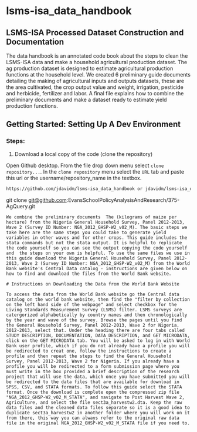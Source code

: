 # lsms-isa_data_handbook
## LSMS-ISA Processed Dataset Construction and Documentation

The data handbook is an annotated code book about the steps to clean the LSMS-ISA data and make a household agricultural production dataset. The ag production dataset is designed to estimate agricultural production functions at the household level. We created 6 preliminary guide documents detailing the making of agricultural inputs and outputs datasets, these are the area cultivated, the crop output value and weight, irrigation, pesticide and herbicide, fertilizer and labor. A final file explains how to combine the preliminary documents and make a dataset ready to estimate yield production functions.

##  Getting Started: Setting Up A Dev Environment

### Steps:

1. Download a local copy of the code (clone the repository)
   
  Open Github desktop. From the file drop down menu select `clone repository...`. In the `clone repository` menu select the `URL` tab and paste this url or the username/repository_name in the textbox.
  
   ```sh 
  https://github.com/jdavidm/lsms-isa_data_handbook or jdavidm/lsms-isa_data_handbook
   ```
  

  
   git clone git@github.com:EvansSchoolPolicyAnalysisAndResearch/375-AgQuery.git
   ```
We combine the preliminary documents  The (kilograms of maize per hectare) from the Nigeria General Household Survey, Panel 2012-2013, Wave 2 (Survey ID Number: NGA_2012_GHSP-W2_v02_M). The basic steps we take here are the same steps you could take to generate yield variables in other waves and for other crops. This guide includes the stata commands but not the stata output. It is helpful to replicate the code yourself so you can see the output copying the code yourself and  the steps on your own is helpful. To use the same files we use in this guide download the Nigeria General Household Survey, Panel 2012-2013, Wave 2 (Survey ID Number: NGA_2012_GHSP-W2_v02_M) from the World Bank website's Central Data catalog - instructions are given below on how to find and download the files from the World Bank website.

# Instructions on Downloading the Data from the World Bank Website

To access the data from the World Bank website go the Central data catalog on the world bank website, then find the "filter by collection on the left hand side of the webpage" and select checkbox for the Living Standards Measurement Survey (LSMS) filter. LSMS surveys are catergorized alphabetically by country names and then chronologically by the year and wave of the survey. Browse the pages until you find the General Household Survey, Panel 2012-2013, Wave 2 for Nigeria, 2012-2013, select that. Under the heading there are four tabs called STUDY DESCRIPTION, DOCUMENTATION, DATA DESCRIPTION, and GET MICRODATA, click on the GET MICRODATA tab. You will be asked to log in with World Bank user profile, which if you do not already have a profile you will be redirected to creat one, follow the instructions to create a profile and then repeat the steps to find the General Household Survey, Panel 2012-2013, Wave 2 for Nigeria. If you already have a profile you will be redirected to a form submission page where you must write in the box provided a brief description of the research project that will use the data, which once you have submitted you will be redirected to the data files that are available for download in SPSS, CSV, and STATA formats. To follow this guide select the STATA format. Once the download is complete open the compressed zip file "NGA_2012_GHSP-W2_v02_M_STATA", and navigate to Post Harvest Wave 2, Agriculture, and select the file sect3a_harvestw2.dta. Keep the raw data files and the cleaned data files separate so it is a good idea to duplicate sect3a_harvestw2 in another folder where you will work on it from there, this way you can always refer to the original raw data file in the original NGA_2012_GHSP-W2_v02_M_STATA file if you need to.
